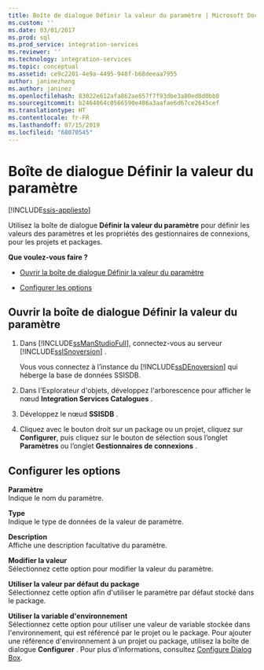 ```yaml
---
title: Boîte de dialogue Définir la valeur du paramètre | Microsoft Docs
ms.custom: ''
ms.date: 03/01/2017
ms.prod: sql
ms.prod_service: integration-services
ms.reviewer: ''
ms.technology: integration-services
ms.topic: conceptual
ms.assetid: ce9c2201-4e9a-4495-948f-b68deeaa7955
author: janinezhang
ms.author: janinez
ms.openlocfilehash: 83022e612afa862ae657f7f93dbe3a80ed8d0bb8
ms.sourcegitcommit: b2464064c0566590e486a3aafae6d67ce2645cef
ms.translationtype: HT
ms.contentlocale: fr-FR
ms.lasthandoff: 07/15/2019
ms.locfileid: "68070545"
---
```

# <a name="set-parameter-value-dialog-box"></a>Boîte de dialogue Définir la valeur du paramètre

[!INCLUDE[ssis-appliesto](../../includes/ssis-appliesto-ssvrpluslinux-asdb-asdw-xxx.md)]


  Utilisez la boîte de dialogue **Définir la valeur du paramètre** pour définir les valeurs des paramètres et les propriétés des gestionnaires de connexions, pour les projets et packages.  
  
 **Que voulez-vous faire ?**  
  
-   [Ouvrir la boîte de dialogue Définir la valeur du paramètre](#open_dialog)  
  
-   [Configurer les options](#option)  
  
##  <a name="open_dialog"></a> Ouvrir la boîte de dialogue Définir la valeur du paramètre  
  
1.  Dans [!INCLUDE[ssManStudioFull](../../includes/ssmanstudiofull-md.md)], connectez-vous au serveur [!INCLUDE[ssISnoversion](../../includes/ssisnoversion-md.md)] .  
  
     Vous vous connectez à l’instance du [!INCLUDE[ssDEnoversion](../../includes/ssdenoversion-md.md)] qui héberge la base de données SSISDB.  
  
2.  Dans l'Explorateur d'objets, développez l'arborescence pour afficher le nœud **Integration Services Catalogues** .  
  
3.  Développez le nœud **SSISDB** .  
  
4.  Cliquez avec le bouton droit sur un package ou un projet, cliquez sur **Configurer**, puis cliquez sur le bouton de sélection sous l’onglet **Paramètres** ou l’onglet **Gestionnaires de connexions** .  
  
##  <a name="option"></a> Configurer les options  
 **Paramètre**  
 Indique le nom du paramètre.  
  
 **Type**  
 Indique le type de données de la valeur de paramètre.  
  
 **Description**  
 Affiche une description facultative du paramètre.  
  
 **Modifier la valeur**  
 Sélectionnez cette option pour modifier la valeur du paramètre.  
  
 **Utiliser la valeur par défaut du package**  
 Sélectionnez cette option afin d'utiliser le paramètre par défaut stocké dans le package.  
  
 **Utiliser la variable d'environnement**  
 Sélectionnez cette option pour utiliser une valeur de variable stockée dans l'environnement, qui est référencé par le projet ou le package. Pour ajouter une référence d'environnement à un projet ou package, utilisez la boîte de dialogue **Configurer** . Pour plus d'informations, consultez [Configure Dialog Box](../../integration-services/catalog/configure-dialog-box.md).  
  
  
